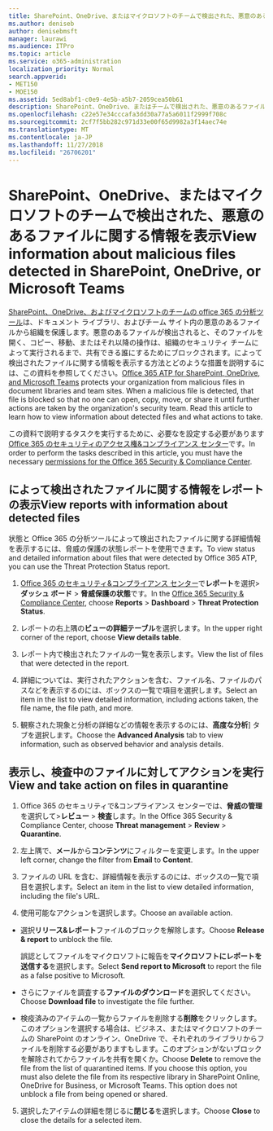 ```yaml
---
title: SharePoint、OneDrive、またはマイクロソフトのチームで検出された、悪意のあるファイルに関する情報を表示
ms.author: deniseb
author: denisebmsft
manager: laurawi
ms.audience: ITPro
ms.topic: article
ms.service: o365-administration
localization_priority: Normal
search.appverid:
- MET150
- MOE150
ms.assetid: 5ed8abf1-c0e9-4e5b-a5b7-2059cea50b61
description: SharePoint、OneDrive、またはチームで検出された、悪意のあるファイルに関する情報を表示する場所とそれらのファイルに対してアクションを実行する方法について説明します。
ms.openlocfilehash: c22e57e34cccafa3dd30a77a5a6011f2999f708c
ms.sourcegitcommit: 2cf7f5bb282c971d33e00f65d9982a3f14aec74e
ms.translationtype: MT
ms.contentlocale: ja-JP
ms.lasthandoff: 11/27/2018
ms.locfileid: "26706201"
---
```

# <a name="view-information-about-malicious-files-detected-in-sharepoint-onedrive-or-microsoft-teams"></a><span data-ttu-id="2ad95-103">SharePoint、OneDrive、またはマイクロソフトのチームで検出された、悪意のあるファイルに関する情報を表示</span><span class="sxs-lookup"><span data-stu-id="2ad95-103">View information about malicious files detected in SharePoint, OneDrive, or Microsoft Teams</span></span>

<span data-ttu-id="2ad95-p101">[SharePoint、OneDrive、およびマイクロソフトのチームの office 365 の分析ツール](atp-for-spo-odb-and-teams.md)は、ドキュメント ライブラリ、およびチーム サイト内の悪意のあるファイルから組織を保護します。悪意のあるファイルが検出されると、そのファイルを開く、コピー、移動、またはそれ以降の操作は、組織のセキュリティ チームによって実行されるまで、共有できる誰にするためにブロックされます。によって検出されたファイルに関する情報を表示する方法とどのような措置を説明するには、この資料を参照してください。</span><span class="sxs-lookup"><span data-stu-id="2ad95-p101">[Office 365 ATP for SharePoint, OneDrive, and Microsoft Teams](atp-for-spo-odb-and-teams.md) protects your organization from malicious files in document libraries and team sites. When a malicious file is detected, that file is blocked so that no one can open, copy, move, or share it until further actions are taken by the organization's security team. Read this article to learn how to view information about detected files and what actions to take.</span></span> 

<span data-ttu-id="2ad95-107">この資料で説明するタスクを実行するために、必要なを設定する必要があります[Office 365 のセキュリティのアクセス権&amp;コンプライアンス センター](permissions-in-the-security-and-compliance-center.md)です。</span><span class="sxs-lookup"><span data-stu-id="2ad95-107">In order to perform the tasks described in this article, you must have the necessary [permissions for the Office 365 Security &amp; Compliance Center](permissions-in-the-security-and-compliance-center.md).</span></span> 
  
## <a name="view-reports-with-information-about-detected-files"></a><span data-ttu-id="2ad95-108">によって検出されたファイルに関する情報をレポートの表示</span><span class="sxs-lookup"><span data-stu-id="2ad95-108">View reports with information about detected files</span></span>

<span data-ttu-id="2ad95-109">状態と Office 365 の分析ツールによって検出されたファイルに関する詳細情報を表示するには、脅威の保護の状態レポートを使用できます。</span><span class="sxs-lookup"><span data-stu-id="2ad95-109">To view status and detailed information about files that were detected by Office 365 ATP, you can use the Threat Protection Status report.</span></span>
  
1. <span data-ttu-id="2ad95-110">[Office 365 のセキュリティ&amp;コンプライアンス センター](https://security.microsoft.com)で**レポート**を選択\>**ダッシュ ボード** \> **脅威保護の状態**です。</span><span class="sxs-lookup"><span data-stu-id="2ad95-110">In the [Office 365 Security &amp; Compliance Center](https://security.microsoft.com), choose **Reports** \> **Dashboard** \> **Threat Protection Status**.</span></span>
    
2. <span data-ttu-id="2ad95-111">レポートの右上隅の**ビューの詳細テーブル**を選択します。</span><span class="sxs-lookup"><span data-stu-id="2ad95-111">In the upper right corner of the report, choose **View details table**.</span></span>
    
3. <span data-ttu-id="2ad95-112">レポート内で検出されたファイルの一覧を表示します。</span><span class="sxs-lookup"><span data-stu-id="2ad95-112">View the list of files that were detected in the report.</span></span>
    
4. <span data-ttu-id="2ad95-113">詳細については、実行されたアクションを含む、ファイル名、ファイルのパスなどを表示するのには、ボックスの一覧で項目を選択します。</span><span class="sxs-lookup"><span data-stu-id="2ad95-113">Select an item in the list to view detailed information, including actions taken, the file name, the file path, and more.</span></span>
    
5. <span data-ttu-id="2ad95-114">観察された現象と分析の詳細などの情報を表示するのには、**高度な分析**] タブを選択します。</span><span class="sxs-lookup"><span data-stu-id="2ad95-114">Choose the **Advanced Analysis** tab to view information, such as observed behavior and analysis details.</span></span> 
  
## <a name="view-and-take-action-on-files-in-quarantine"></a><span data-ttu-id="2ad95-115">表示し、検査中のファイルに対してアクションを実行</span><span class="sxs-lookup"><span data-stu-id="2ad95-115">View and take action on files in quarantine</span></span>

1. <span data-ttu-id="2ad95-116">Office 365 のセキュリティで&amp;コンプライアンス センターでは、**脅威の管理**を選択して\>**レビュー** \> **検査**します。</span><span class="sxs-lookup"><span data-stu-id="2ad95-116">In the Office 365 Security &amp; Compliance Center, choose **Threat management** \> **Review** \> **Quarantine**.</span></span>
    
2. <span data-ttu-id="2ad95-117">左上隅で、**メール**から**コンテンツ**にフィルターを変更します。</span><span class="sxs-lookup"><span data-stu-id="2ad95-117">In the upper left corner, change the filter from **Email** to **Content**.</span></span>
    
3. <span data-ttu-id="2ad95-118">ファイルの URL を含む、詳細情報を表示するのには、ボックスの一覧で項目を選択します。</span><span class="sxs-lookup"><span data-stu-id="2ad95-118">Select an item in the list to view detailed information, including the file's URL.</span></span>
    
4. <span data-ttu-id="2ad95-119">使用可能なアクションを選択します。</span><span class="sxs-lookup"><span data-stu-id="2ad95-119">Choose an available action.</span></span>
    
  - <span data-ttu-id="2ad95-120">選択**リリース&amp;レポート**ファイルのブロックを解除します。</span><span class="sxs-lookup"><span data-stu-id="2ad95-120">Choose **Release &amp; report** to unblock the file.</span></span> 
    
    <span data-ttu-id="2ad95-121">誤認としてファイルをマイクロソフトに報告を**マイクロソフトにレポートを送信する**を選択します。</span><span class="sxs-lookup"><span data-stu-id="2ad95-121">Select **Send report to Microsoft** to report the file as a false positive to Microsoft.</span></span> 
    
  - <span data-ttu-id="2ad95-122">さらにファイルを調査する**ファイルのダウンロード**を選択してください。</span><span class="sxs-lookup"><span data-stu-id="2ad95-122">Choose **Download file** to investigate the file further.</span></span> 
    
  - <span data-ttu-id="2ad95-p102">検疫済みのアイテムの一覧からファイルを削除する**削除**をクリックします。このオプションを選択する場合は、ビジネス、またはマイクロソフトのチームの SharePoint のオンライン、OneDrive で、それぞれのライブラリからファイルを削除する必要がありますもします。このオプションがないブロックを解除されてからファイルを共有を開くか。</span><span class="sxs-lookup"><span data-stu-id="2ad95-p102">Choose **Delete** to remove the file from the list of quarantined items. If you choose this option, you must also delete the file from its respective library in SharePoint Online, OneDrive for Business, or Microsoft Teams. This option does not unblock a file from being opened or shared.</span></span> 
    
5. <span data-ttu-id="2ad95-126">選択したアイテムの詳細を閉じるに**閉じる**を選択します。</span><span class="sxs-lookup"><span data-stu-id="2ad95-126">Choose **Close** to close the details for a selected item.</span></span> 
  
  

